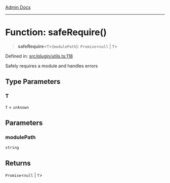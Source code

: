 [Admin Docs](/)

***

# Function: safeRequire()

> **safeRequire**\<`T`\>(`modulePath`): `Promise`\<`null` \| `T`\>

Defined in: [src/plugin/utils.ts:118](https://github.com/Sourya07/talawa-api/blob/aac5f782223414da32542752c1be099f0b872196/src/plugin/utils.ts#L118)

Safely requires a module and handles errors

## Type Parameters

### T

`T` = `unknown`

## Parameters

### modulePath

`string`

## Returns

`Promise`\<`null` \| `T`\>
